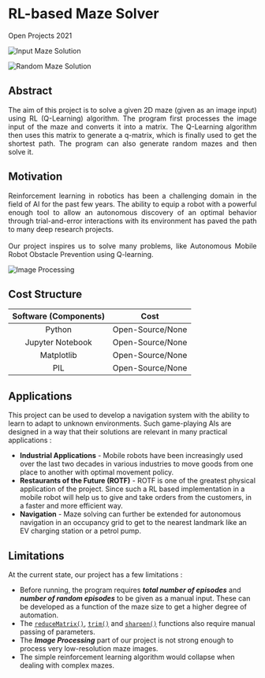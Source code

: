 # RL-based Maze Solver
Open Projects 2021

![Input Maze Solution](https://github.com/tushdon2/RL-based-Maze-Solver/blob/main/Images%20and%20Videos/Images/Input%20maze1%20and%20solution.png)

![Random Maze Solution](https://github.com/tushdon2/RL-based-Maze-Solver/blob/main/Images%20and%20Videos/Images/Randomly%20generated%20maze%20and%20Solution.png)

## Abstract
<p align = "justify">The aim of this project is to solve a given 2D maze (given as an image input) using RL (Q-Learning) algorithm. The program first processes the image input of the maze and converts it into a matrix. The Q-Learning algorithm then uses this matrix to generate a q-matrix, which is finally used to get the shortest path. The program can also generate random mazes and then solve it.</p>

## Motivation
<p align = "justify">Reinforcement learning in robotics has been a challenging domain in the field of AI for the past few years. The ability to equip a robot with a powerful enough tool to allow an autonomous discovery of an optimal behavior through trial-and-error interactions with its environment has paved the path to many deep research projects.<br></br>
Our project inspires us to solve many problems, like Autonomous Mobile Robot Obstacle Prevention using Q-learning.</p>

![Image Processing](https://github.com/tushdon2/RL-based-Maze-Solver/blob/main/Images%20and%20Videos/Images/Input%20maze2_image%20processing.png)

<!-- ## Mechanical Aspect of the Design -->

<!-- ## Electronics Aspect of the Design -->

## Cost Structure
| Software (Components) | Cost |
|:---------------------:|:----:|
| Python | Open-Source/None |
| Jupyter Notebook | Open-Source/None |
| Matplotlib | Open-Source/None |
| PIL | Open-Source/None |

## Applications
This project can be used to develop a navigation system with the ability to learn to adapt to unknown environments. Such game-playing AIs are designed in a way that  their solutions are relevant in many practical applications :  
* **Industrial Applications** - Mobile robots have been increasingly used  over the last two decades in various industries to move goods from one place to another with optimal movement policy.
* **Restaurants of the Future (ROTF)** -  ROTF is one of the greatest physical application of the project. Since such a RL based implementation in a mobile robot will help us to give and take orders from the customers, in a faster and more efficient way. 
* **Navigation** - Maze solving can further be extended for autonomous navigation in an occupancy grid to get to the nearest landmark like an EV charging station or a petrol pump.

## Limitations
At the current state, our project has a few limitations :
* Before running, the program requires **_total number of episodes_** and **_number of random episodes_** to be given as a manual input. These can be developed as a function of the maze size to get a higher degree of automation.
* The [`reduceMatrix()`](https://github.com/tushdon2/RL-based-Maze-Solver/blob/fbd11ce17a93b9e0d79abbe9c3acc61b46c69b3a/src/ImgPreprocess.py#L49), [`trim()`](https://github.com/tushdon2/RL-based-Maze-Solver/blob/fbd11ce17a93b9e0d79abbe9c3acc61b46c69b3a/src/ImgPreprocess.py#L137) and [`sharpen()`](https://github.com/tushdon2/RL-based-Maze-Solver/blob/fbd11ce17a93b9e0d79abbe9c3acc61b46c69b3a/src/ImgPreprocess.py#L193) functions also require manual passing of parameters.
* The _**Image Processing**_ part of our project is not strong enough to process very low-resolution maze images. 
* The simple reinforcement learning algorithm would collapse when dealing with complex mazes. 
